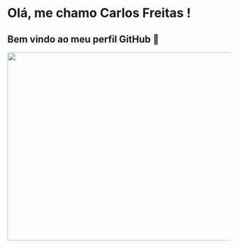 # Olá, me chamo Carlos Freitas ! 
## Bem vindo ao meu perfil GitHub 👋

<img src="https://cdn.jsdelivr.net/gh/devicons/devicon/icons/java/java-original-wordmark.svg" width="640" height="425"/>
          
